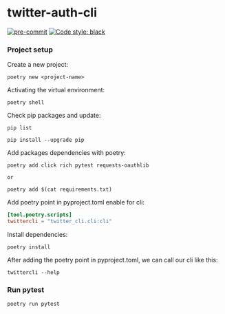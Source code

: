 # twitter-auth-cli

[![pre-commit](https://github.com/lbrealdev/twitter-auth-cli/actions/workflows/pre-commit.yaml/badge.svg?branch=main&event=push)](https://github.com/lbrealdev/twitter-auth-cli/actions/workflows/pre-commit.yaml)
[![Code style: black](https://img.shields.io/badge/code%20style-black-000000.svg)](https://github.com/psf/black)

### Project setup

Create a new project:
```shell
poetry new <project-name>
```

Activating the virtual environment:
```shell
poetry shell
```

Check pip packages and update:
```shell
pip list

pip install --upgrade pip
```

Add packages dependencies with poetry:
```shell
poetry add click rich pytest requests-oauthlib

or

poetry add $(cat requirements.txt)
```

Add poetry point in pyproject.toml enable for cli:
```toml
[tool.poetry.scripts]
twittercli = "twitter_cli.cli:cli"
```

Install dependencies:
```shell
poetry install
```

After adding the poetry point in pyproject.toml, we can call our cli like this:
```shell
twittercli --help
```


### Run pytest
```shell
poetry run pytest
```